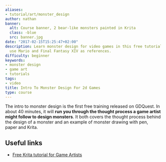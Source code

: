 ```yaml
---
aliases:
- tutorial/art/monster_design
author: nathan
banner:
  alt: Course banner, 2 bear-like monsters painted in Krita
  class: -blue
  src: banner.jpg
date: "2017-02-15T15:25:47+02:00"
description: Learn monster design for video games in this free tutorial series! We'll
  use Mario and Final Fantasy XIV as references.
difficulty: beginner
keywords:
- monster design
- game art
- tutorials
tags:
- video
title: Intro To Monster Design For 2d Games
type: course
---
```


The intro to monster design is the first free training released on GDQuest. In about 40 minutes, it will **run you through the thought process a game artist might follow to design monsters**. It both covers the thought process behind the design of a monster and an example of monster drawing with pen, paper and Krita.

## Useful links

- [Free Krita tutorial for Game Artists](/tutorial/art/krita-tutorial-for-game-artists/)
